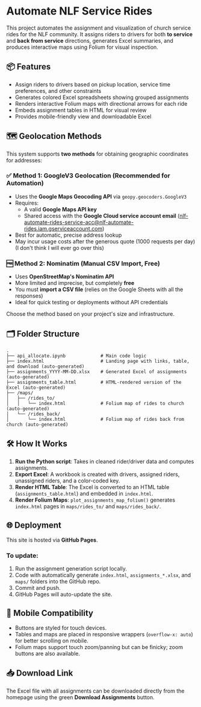 # Automate NLF Service Rides

This project automates the assignment and visualization of church service rides for the NLF community. It assigns riders to drivers for both **to service** and **back from service** directions, generates Excel summaries, and produces interactive maps using Folium for visual inspection.

## 📦 Features

- Assign riders to drivers based on pickup location, service time preferences, and other constraints
- Generates colored Excel spreadsheets showing grouped assignments
- Renders interactive Folium maps with directional arrows for each ride
- Embeds assignment tables in HTML for visual review
- Provides mobile-friendly view and downloadable Excel

## 🗺 Geolocation Methods

This system supports **two methods** for obtaining geographic coordinates for addresses:

### ✅ Method 1: GoogleV3 Geolocation (Recommended for Automation)

- Uses the **Google Maps Geocoding API** via `geopy.geocoders.GoogleV3`
- Requires:
  - A valid **Google Maps API key**
  - Shared access with the **Google Cloud service account email** (nlf-automate-rides-service-acc@nlf-automate-rides.iam.gserviceaccount.com)
- Best for automatic, precise address lookup
- May incur usage costs after the generous quote (1000 requests per day) (I don't think I will ever go over this)

### 🆓 Method 2: Nominatim (Manual CSV Import, Free)

- Uses **OpenStreetMap's Nominatim API**
- More limited and imprecise, but completely **free**
- You must **import a CSV file** (relies on the Google Sheets with all the responses)
- Ideal for quick testing or deployments without API credentials

Choose the method based on your project's size and infrastructure.

## 🗂 Folder Structure

```
.
├── api_allocate.ipynb             # Main code logic 
├── index.html                     # Landing page with links, table, and download (auto-generated)
├── assignments_YYYY-MM-DD.xlsx    # Generated Excel of assignments (auto-generated)
├── assignments_table.html         # HTML-rendered version of the Excel (auto-generated)
├── /maps/
│   ├── /rides_to/
│   │   └── index.html             # Folium map of rides to church (auto-generated)
│   └── /rides_back/
│       └── index.html             # Folium map of rides back from church (auto-generated)
```

## 🛠 How It Works

1. **Run the Python script**: Takes in cleaned rider/driver data and computes assignments.
2. **Export Excel**: A workbook is created with drivers, assigned riders, unassigned riders, and a color-coded key.
3. **Render HTML Table**: The Excel is converted to an HTML table (`assignments_table.html`) and embedded in `index.html`.
4. **Render Folium Maps**: `plot_assignments_map_folium()` generates `index.html` pages in `maps/rides_to/` and `maps/rides_back/`.

## 🌐 Deployment

This site is hosted via **GitHub Pages**.

### To update:

1. Run the assignment generation script locally.
2. Code with automatically generate `index.html`, `assignments_*.xlsx`, and `maps/` folders into the GitHub repo.
3. Commit and push.
4. GitHub Pages will auto-update the site.

## 📲 Mobile Compatibility

- Buttons are styled for touch devices.
- Tables and maps are placed in responsive wrappers (`overflow-x: auto`) for better scrolling on mobile.
- Folium maps support touch zoom/panning but can be finicky; zoom buttons are also available.

## 📥 Download Link

The Excel file with all assignments can be downloaded directly from the homepage using the green **Download Assignments** button.